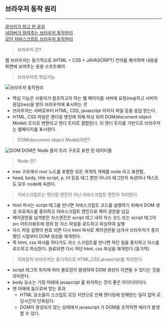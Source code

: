 ## 브라우저 동작 원리
---
[글쓰이가 참고 한 글귀](https://bbangson.tistory.com/87) </br>
[네이버가 알려주는 브라우저 동작원리](https://d2.naver.com/helloworld/59361)
</br>
[모던 자바스크립트 브라우저 동작원리](https://poiemaweb.com/js-browser)
>브라우저 란?  

웹 브라우저는 동기적으로 (HTML + CSS + JAVASCRIPT) 언어를 해석하여 내용을 화면에 보여주는 응용 소프트웨어

> 브라우저의 핵심기능

![브라우저 동작원리](https://poiemaweb.com/img/client-server.png)


* 핵심 기능은 사용자가 참조하고자 하는 웹 페이지를 서버에 요청(req)하고 서버의 응답(res)을 받아 브라우저에 표시하는 것
* 브라우저는 서버로부터 HTML, CSS, javascript 이미지 파일 등을 응답 받는다.
* HTML, CSS 파일은 렌더링 엔진에 의해 파싱 되어 DOM(document object Model) 트리로 변환되고 렌더 트리로 결합된다.
이 렌더 트리를 기반으로 브라우저는 웹페이지를 표시한다.

> DOM(document object Model)이란?

![DOM](https://media.vlpt.us/images/cherrycock/post/197108dd-765e-4daa-814f-19c7257097b3/DOM.png)
DOM은 Node 들이 트리 구조로 표현 된 데이터들
> Node 란?

* tree 구조에서 root 노드를 포함한 모든 개개의 개체를 node 라고 표현함,
* head, body, title script, p, h1 등등 태그 뿐만 아니라 태그안의 속성이나 텍스트도 모두 node에 속한다.

> 자바스크립트는 렌더링 엔진이 아닌 자바스크립트 엔진이 처리한다.

* html 파서는 script 태그를 만나면 자바스크립트 코드를 실행하기 위해서 DOM 생성 프로세스를 중지하고 자바스크립트 엔진으로 제어 권한을 넘김
* 제어권한을 넘겨받은 자스엔진은 script 태그 내의 자스 코드 또는 script 태그의 src 어트리뷰트에 정의 된 자스 파일을 로드하고 파싱하여 실행
* 자스 파일 실행이 완료 되면 다시 html 파서로 제어권한을 넘겨서 브라우저가 중지 했던 시점부터 DOM 생성을 재개한다.
* 즉 html, css 파서를 하다가도 자스 스크립트를 만나면 하던 일을 중지하고 자스를 로드하고 파싱한다. 완료되면 다시 하던 html, css 파싱을 재개한다.(동기적)

> 이와같이 브라우저는 동기적으로 HTML,CSS javascript를 처리한다.

* script 태그의 위치에 따라 블로킹이 발생하여 DOM 생성이 지연될 수 있다는 것을 의미한다. 
* body 요소는 가장 아래에 javascript 를 위치하는 것이 좋은 아이디어이다.
* 맨 아래에 둠으로써 얻는 효과
  * HTML 요소들이 스크립트 로딩 지연으로 인해 렌더링에 방해받는 일이 없어 로딩시간이 단축된다.
  * DOM이 완성되지 않는 상태에서 javascript 가 DOM을 조작하면 에러가 발생 할 수 있다.